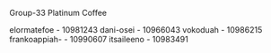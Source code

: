 Group-33 
Platinum Coffee

elormatefoe - 10981243 
dani-osei - 10966043
vokoduah - 10986215
frankoappiah- - 10990607
itsaileeno - 10983491
